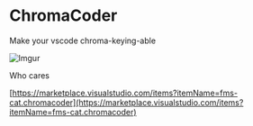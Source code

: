 # ChromaCoder

Make your vscode chroma-keying-able

![Imgur](https://i.imgur.com/EzSGebY.png)

Who cares

[https://marketplace.visualstudio.com/items?itemName=fms-cat.chromacoder](https://marketplace.visualstudio.com/items?itemName=fms-cat.chromacoder)
